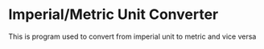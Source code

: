 # Imperial/Metric Unit Converter

  This is program used to convert from imperial unit to metric and vice versa
